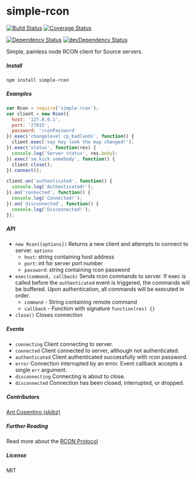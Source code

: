 
# simple-rcon

[![Build Status](https://travis-ci.org/prestonp/simple-rcon.svg?branch=master)](https://travis-ci.org/prestonp/simple-rcon)
[![Coverage Status](https://coveralls.io/repos/prestonp/simple-rcon/badge.svg?branch=master&service=github)](https://coveralls.io/github/prestonp/simple-rcon?branch=master)

[![Dependency Status](https://david-dm.org/prestonp/simple-rcon.svg)](https://david-dm.org/prestonp/simple-rcon)
[![devDependency Status](https://david-dm.org/prestonp/simple-rcon/dev-status.svg)](https://david-dm.org/prestonp/simple-rcon#info=devDependencies)

Simple, painless node RCON client for Source servers.

##### Install

```
npm install simple-rcon
```

##### Examples

```js
var Rcon = require('simple-rcon');
var client = new Rcon({
  host: '127.0.0.1',
  port: '27015',
  password: 'rconPassword'
}).exec('changelevel cp_badlands', function() {
  client.exec('say hey look the map changed!');
}).exec('status', function(res) {
  console.log('Server status', res.body);
}).exec('sm_kick somebody', function() {
  client.close();
}).connect();

client.on('authenticated', function() {
  console.log('Authenticated!');
}).on('connected', function() {
  console.log('Connected!');
}).on('disconnected', function() {
  console.log('Disconnected!');
});
```

##### API

* `new Rcon([options])` Returns a new client and attempts to connect to server.
  `options`
    - `host`: string containing host address
    - `port`: int for server port number
    - `password`: string containing rcon password
* `exec(command, callback)` Sends rcon commands to server. If exec is called before the `authenticated` event is triggered, the commands will be buffered. Upon authentication, all commands will be executed in order.
  - `command` - String containing remote command
  - `callback` - Function with signature `function(res) {}`
* `close()` Closes connection

##### Events

* `connecting` Client connecting to server.
* `connected` Client connected to server, although not authenticated.
* `authenticated` Client authenticated successfully with rcon password.
* `error` Connection interrupted by an error. Event callback accepts a single `err` argument.
* `disconnecting` Connecting is about to close.
* `disconnected` Connection has been closed, interrupted, or dropped.

##### Contributors

[Ant Cosentino (skibz)](https://github.com/skibz)

##### Further Reading
Read more about the [RCON Protocol](https://developer.valvesoftware.com/wiki/Source_RCON_Protocol)

##### License

MIT

